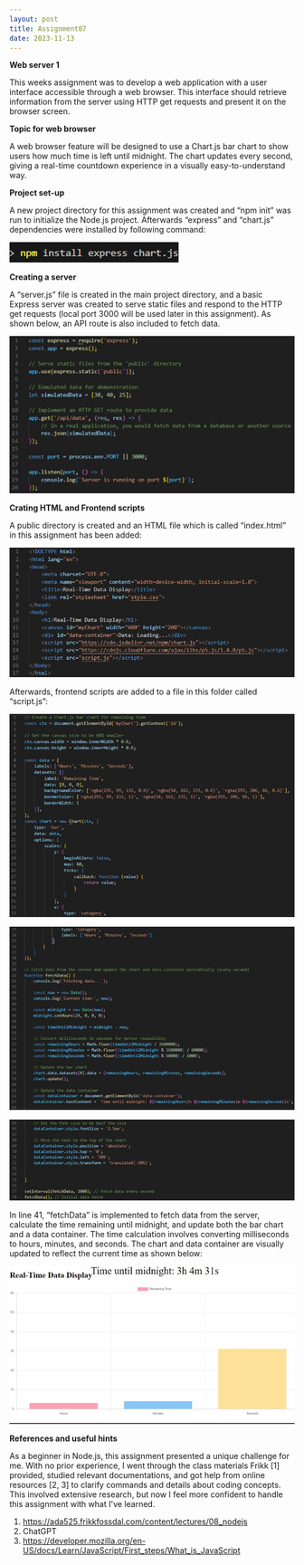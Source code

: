 ```yaml
---
layout: post
title: Assignment07
date: 2023-11-13
---
```


**Web server 1**



This weeks assignment was to develop a web application with a user interface accessible through a web browser. This interface should retrieve information from the server using HTTP get requests and present it on the browser screen. 

**Topic for web browser**


A web browser feature will be designed to use a Chart.js bar chart to show users how much time is left until midnight. The chart updates every second, giving a real-time countdown experience in a visually easy-to-understand way.

**Project set-up**


A new project directory for this assignment was created and “npm init” was run to initialize the Node.js project. Afterwards “express” and “chart.js” dependencies were installed by following command:


![1](Picture1.jpg)

**Creating a server**


A “server.js” file is created in the main project directory, and a basic Express server was created to serve static files and respond to the HTTP get requests (local port 3000 will be used later in this assignment). As shown below, an API route is also included to fetch data. 


![2](Picture2.jpg)


**Crating HTML and Frontend scripts**


A public directory is created and an HTML file which is called “index.html” in this assignment has been added:


![3](Picture3.jpg)


Afterwards, frontend scripts are added to a file in this folder called “script.js”:


![4](Picture4.jpg)

![5](Picture5.jpg)


![6](Picture6.jpg)


In line 41, “fetchData” is implemented to fetch data from the server, calculate the time remaining until midnight, and update both the bar chart and a data container. The time calculation involves converting milliseconds to hours, minutes, and seconds. The chart and data container are visually updated to reflect the current time as shown below:


![7](Picture7.jpg)



**References and useful hints**


As a beginner in Node.js, this assignment presented a unique challenge for me. With no prior experience, I went through the class materials Frikk [1] provided, studied relevant documentations, and got help from online resources [2, 3] to clarify commands and details about coding concepts. This involved extensive research, but now I feel more confident to handle this assignment with what I've learned.

1.	https://ada525.frikkfossdal.com/content/lectures/08_nodejs
2.	ChatGPT
3.	https://developer.mozilla.org/en-US/docs/Learn/JavaScript/First_steps/What_is_JavaScript
